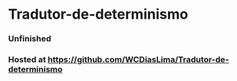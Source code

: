 # Tradutor-de-determinismo
### Unfinished
### Hosted at https://github.com/WCDiasLima/Tradutor-de-determinismo
